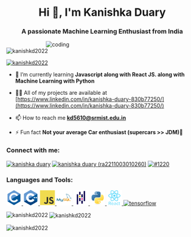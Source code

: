 <h1 align="center">Hi 👋, I'm Kanishka Duary</h1>
<h3 align="center">A passionate Machine Learning Enthusiast from India</h3>

<img align="right" alt="coding" width="400" src="https://media1.giphy.com/media/qgQUggAC3Pfv687qPC/giphy.gif">

<p align="left"> <img src="https://komarev.com/ghpvc/?username=kanishkd2022&label=Profile%20views&color=0e75b6&style=flat" alt="kanishkd2022" /> </p>

<p align="left"> <a href="https://github.com/ryo-ma/github-profile-trophy"><img src="https://github-profile-trophy.vercel.app/?username=kanishkd2022" alt="kanishkd2022" /></a> </p>

- 🌱 I’m currently learning **Javascript along with React JS. along with Machine Learning with Python**

- 👨‍💻 All of my projects are available at [https://www.linkedin.com/in/kanishka-duary-830b77250/](https://www.linkedin.com/in/kanishka-duary-830b77250/)

- 📫 How to reach me **kd5610@srmist.edu.in**

- ⚡ Fun fact **Not your average Car enthusiast (supercars >> JDM)🙂**

<h3 align="left">Connect with me:</h3>
<p align="left">
<a href="https://linkedin.com/in/kanishka duary" target="blank"><img align="center" src="https://raw.githubusercontent.com/rahuldkjain/github-profile-readme-generator/master/src/images/icons/Social/linked-in-alt.svg" alt="kanishka duary" height="30" width="40" /></a>
<a href="https://www.hackerrank.com/kanishka duary (ra2211003010260)" target="blank"><img align="center" src="https://raw.githubusercontent.com/rahuldkjain/github-profile-readme-generator/master/src/images/icons/Social/hackerrank.svg" alt="kanishka duary (ra2211003010260)" height="30" width="40" /></a>
<a href="https://discord.gg/#1220" target="blank"><img align="center" src="https://raw.githubusercontent.com/rahuldkjain/github-profile-readme-generator/master/src/images/icons/Social/discord.svg" alt="#1220" height="30" width="40" /></a>
</p>

<h3 align="left">Languages and Tools:</h3>
<p align="left"> <a href="https://www.cprogramming.com/" target="_blank" rel="noreferrer"> <img src="https://raw.githubusercontent.com/devicons/devicon/master/icons/c/c-original.svg" alt="c" width="40" height="40"/> </a> <a href="https://www.w3schools.com/cpp/" target="_blank" rel="noreferrer"> <img src="https://raw.githubusercontent.com/devicons/devicon/master/icons/cplusplus/cplusplus-original.svg" alt="cplusplus" width="40" height="40"/> </a> <a href="https://developer.mozilla.org/en-US/docs/Web/JavaScript" target="_blank" rel="noreferrer"> <img src="https://raw.githubusercontent.com/devicons/devicon/master/icons/javascript/javascript-original.svg" alt="javascript" width="40" height="40"/> </a> <a href="https://www.mysql.com/" target="_blank" rel="noreferrer"> <img src="https://raw.githubusercontent.com/devicons/devicon/master/icons/mysql/mysql-original-wordmark.svg" alt="mysql" width="40" height="40"/> </a> <a href="https://pandas.pydata.org/" target="_blank" rel="noreferrer"> <img src="https://raw.githubusercontent.com/devicons/devicon/2ae2a900d2f041da66e950e4d48052658d850630/icons/pandas/pandas-original.svg" alt="pandas" width="40" height="40"/> </a> <a href="https://www.python.org" target="_blank" rel="noreferrer"> <img src="https://raw.githubusercontent.com/devicons/devicon/master/icons/python/python-original.svg" alt="python" width="40" height="40"/> </a> <a href="https://reactjs.org/" target="_blank" rel="noreferrer"> <img src="https://raw.githubusercontent.com/devicons/devicon/master/icons/react/react-original-wordmark.svg" alt="react" width="40" height="40"/> </a> <a href="https://www.tensorflow.org" target="_blank" rel="noreferrer"> <img src="https://www.vectorlogo.zone/logos/tensorflow/tensorflow-icon.svg" alt="tensorflow" width="40" height="40"/> </a> </p>

<p><img align="left" src="https://github-readme-stats.vercel.app/api/top-langs?username=kanishkd2022&show_icons=true&locale=en&layout=compact" alt="kanishkd2022" /></p>

<p>&nbsp;<img align="center" src="https://github-readme-stats.vercel.app/api?username=kanishkd2022&show_icons=true&locale=en" alt="kanishkd2022" /></p>

<p><img align="center" src="https://github-readme-streak-stats.herokuapp.com/?user=kanishkd2022&" alt="kanishkd2022" /></p>
